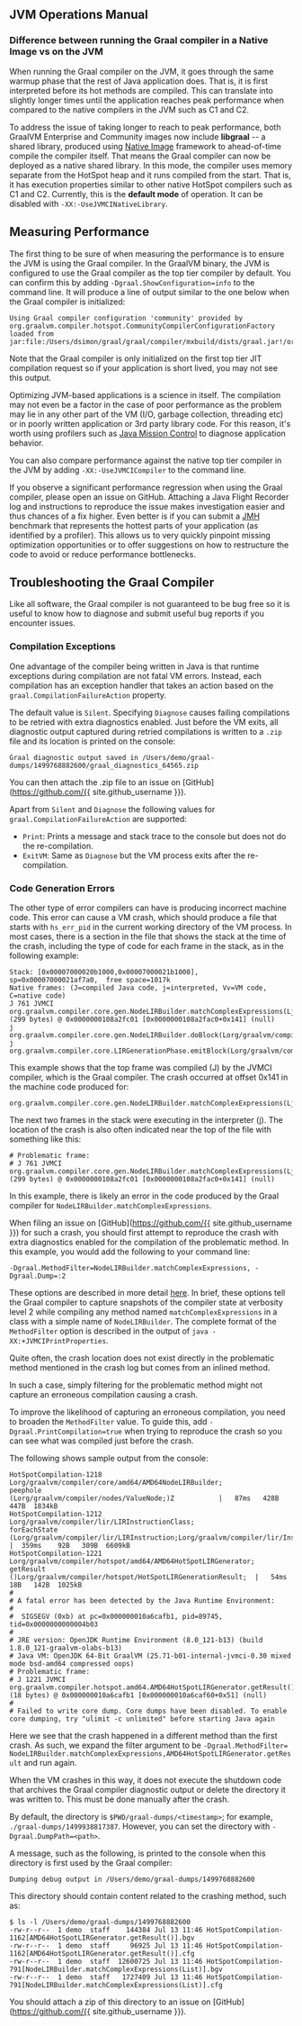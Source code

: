 ## JVM Operations Manual

### Difference between running the Graal compiler in a Native Image vs on the JVM

When running the Graal compiler on the JVM, it goes through the same warmup phase that the
rest of Java application does. That is, it is first interpreted before
its hot methods are compiled. This can translate into slightly longer times
until the application reaches peak performance when compared to the native compilers
in the JVM such as C1 and C2.

To address the issue of taking longer to reach to peak performance,
both GraalVM Enterprise and Community images now include **libgraal** --
a shared library, produced using [Native Image](https://github.com/oracle/graal/blob/master/substratevm/README.md) framework to ahead-of-time compile the compiler itself.
That means the Graal compiler can now be deployed as a native shared library.
In this mode, the compiler uses memory separate from the HotSpot heap and it runs compiled from the start.
That is, it has execution properties similar to other native HotSpot compilers such as C1 and C2.
Currently, this is the **default mode** of operation. It can be disabled with `-XX:-UseJVMCINativeLibrary`.

## Measuring Performance

The first thing to be sure of when measuring the performance is to ensure the JVM is using the Graal compiler.
In the GraalVM binary, the JVM is configured to use the Graal compiler
as the top tier compiler by default. You can confirm this by adding `-Dgraal.ShowConfiguration=info`
to the command line. It will produce a line of output similar to the one below
when the Graal compiler is initialized:
```
Using Graal compiler configuration 'community' provided by org.graalvm.compiler.hotspot.CommunityCompilerConfigurationFactory loaded from jar:file:/Users/dsimon/graal/graal/compiler/mxbuild/dists/graal.jar!/org/graalvm/compiler/hotspot/CommunityCompilerConfigurationFactory.class
```
Note that the Graal compiler is only initialized on the first top tier JIT compilation request
so if your application is short lived, you may not see this output.

Optimizing JVM-based applications is a science in itself. The compilation may not
even be a factor in the case of poor performance as the problem may
lie in any other part of the VM (I/O, garbage collection, threading etc) or in
poorly written application or 3rd party library code. For this reason, it's
worth using profilers such as [Java Mission Control](http://www.oracle.com/technetwork/java/javaseproducts/mission-control/java-mission-control-1998576.html) to
diagnose application behavior.

You can also compare performance against the native top tier compiler in the JVM by
adding `-XX:-UseJVMCICompiler` to the command line.

If you observe a significant performance regression when using the Graal compiler, please
open an issue on GitHub. Attaching a Java Flight Recorder log and instructions
to reproduce the issue makes investigation easier and thus
chances of a fix higher. Even better is if you can submit a [JMH](http://openjdk.java.net/projects/code-tools/jmh/)
benchmark that represents the hottest parts of your application (as identified
by a profiler). This allows us to very quickly pinpoint missing optimization
opportunities or to offer suggestions on how to restructure the code to
avoid or reduce performance bottlenecks.

## Troubleshooting the Graal Compiler

Like all software, the Graal compiler is not guaranteed to be bug free so it is useful to
know how to diagnose and submit useful bug reports if you encounter issues.

### Compilation Exceptions

One advantage of the compiler being written in Java is that runtime exceptions during
compilation are not fatal VM errors. Instead, each compilation has an exception
handler that takes an action based on the `graal.CompilationFailureAction`
property.

The default value is `Silent`. Specifying `Diagnose` causes failing compilations to be retried
with extra diagnostics enabled. Just before the VM exits, all diagnostic output
captured during retried compilations is written to a `.zip` file and its location
is printed on the console:
```
Graal diagnostic output saved in /Users/demo/graal-dumps/1499768882600/graal_diagnostics_64565.zip
```

You can then attach the .zip file to an issue on [GitHub](https://github.com/{{ site.github_username }}).

Apart from `Silent` and `Diagnose` the following values for `graal.CompilationFailureAction`
are supported:
* `Print`: Prints a message and stack trace to the console but does not do the re-compilation.
* `ExitVM`: Same as `Diagnose` but the VM process exits after the re-compilation.

### Code Generation Errors

The other type of error compilers can have is producing incorrect machine code.
This error can cause a VM crash, which should produce a file that starts with
`hs_err_pid` in the current working directory of the VM process. In most cases,
there is a section in the file that shows the stack at the time of the crash,
including the type of code for each frame in the stack, as in the following
example:

```
Stack: [0x00007000020b1000,0x00007000021b1000],  sp=0x00007000021af7a0,  free space=1017k
Native frames: (J=compiled Java code, j=interpreted, Vv=VM code, C=native code)
J 761 JVMCI org.graalvm.compiler.core.gen.NodeLIRBuilder.matchComplexExpressions(Ljava/util/List;)V (299 bytes) @ 0x0000000108a2fc01 [0x0000000108a2fac0+0x141] (null)
j  org.graalvm.compiler.core.gen.NodeLIRBuilder.doBlock(Lorg/graalvm/compiler/nodes/cfg/Block;Lorg/graalvm/compiler/nodes/StructuredGraph;Lorg/graalvm/compiler/core/common/cfg/BlockMap;)V+211
j  org.graalvm.compiler.core.LIRGenerationPhase.emitBlock(Lorg/graalvm/compiler/nodes/spi/NodeLIRBuilderTool;Lorg/graalvm/compiler/lir/gen/LIRGenerationResult;Lorg/graalvm/compiler/nodes/cfg/Block;Lorg/graalvm/compiler/nodes/StructuredGraph;Lorg/graalvm/compiler/core/common/cfg/BlockMap;)V+65
```

This example shows that the top frame was compiled (J) by the JVMCI compiler,
which is the Graal compiler. The crash occurred at offset 0x141 in the machine
code produced for:
```
org.graalvm.compiler.core.gen.NodeLIRBuilder.matchComplexExpressions(Ljava/util/List;)V
```

The next two frames in the stack were executing in the interpreter (j). The
location of the crash is also often indicated near the top of the file with
something like this:
```
# Problematic frame:
# J 761 JVMCI org.graalvm.compiler.core.gen.NodeLIRBuilder.matchComplexExpressions(Ljava/util/List;)V (299 bytes) @ 0x0000000108a2fc01 [0x0000000108a2fac0+0x141] (null)
```

In this example, there is likely an error in the code produced by the Graal compiler for `NodeLIRBuilder.matchComplexExpressions`.

When filing an issue on [GitHub](https://github.com/{{ site.github_username }})
for such a crash, you should first attempt to reproduce the crash with extra
diagnostics enabled for the compilation of the problematic method.
In this example, you would add the following to your command line:
```
-Dgraal.MethodFilter=NodeLIRBuilder.matchComplexExpressions, -Dgraal.Dump=:2
```

These options are described in more detail [here](https://github.com/oracle/graal/blob/master/compiler/docs/Debugging.md).
In brief, these options tell the Graal compiler to capture snapshots of the compiler state at
verbosity level 2 while compiling any method named `matchComplexExpressions` in
a class with a simple name of `NodeLIRBuilder`. The complete format of the
`MethodFilter` option is described in the output of `java -XX:+JVMCIPrintProperties`.

Quite often, the crash location does not exist directly in the problematic method
mentioned in the crash log but comes from an inlined method.

In such a case, simply filtering for the problematic method might not capture an
erroneous compilation causing a crash.

To improve the likelihood of capturing an erroneous compilation, you need to
broaden the `MethodFilter` value. To guide this, add `-Dgraal.PrintCompilation=true`
when trying to reproduce the crash so you can see what was compiled just before
the crash.

The following shows sample output from the console:
```
HotSpotCompilation-1218        Lorg/graalvm/compiler/core/amd64/AMD64NodeLIRBuilder;                  peephole                                      (Lorg/graalvm/compiler/nodes/ValueNode;)Z           |   87ms   428B   447B  1834kB
HotSpotCompilation-1212        Lorg/graalvm/compiler/lir/LIRInstructionClass;                         forEachState                                  (Lorg/graalvm/compiler/lir/LIRInstruction;Lorg/graalvm/compiler/lir/InstructionValueProcedure;)V  |  359ms    92B   309B  6609kB
HotSpotCompilation-1221        Lorg/graalvm/compiler/hotspot/amd64/AMD64HotSpotLIRGenerator;          getResult                                     ()Lorg/graalvm/compiler/hotspot/HotSpotLIRGenerationResult;  |   54ms    18B   142B  1025kB
#
# A fatal error has been detected by the Java Runtime Environment:
#
#  SIGSEGV (0xb) at pc=0x000000010a6cafb1, pid=89745, tid=0x0000000000004b03
#
# JRE version: OpenJDK Runtime Environment (8.0_121-b13) (build 1.8.0_121-graalvm-olabs-b13)
# Java VM: OpenJDK 64-Bit GraalVM (25.71-b01-internal-jvmci-0.30 mixed mode bsd-amd64 compressed oops)
# Problematic frame:
# J 1221 JVMCI org.graalvm.compiler.hotspot.amd64.AMD64HotSpotLIRGenerator.getResult()Lorg/graalvm/compiler/hotspot/HotSpotLIRGenerationResult; (18 bytes) @ 0x000000010a6cafb1 [0x000000010a6caf60+0x51] (null)
#
# Failed to write core dump. Core dumps have been disabled. To enable core dumping, try "ulimit -c unlimited" before starting Java again
```
Here we see that the crash happened in a different method than the first crash.
As such, we expand the filter argument to be `-Dgraal.MethodFilter=
NodeLIRBuilder.matchComplexExpressions,AMD64HotSpotLIRGenerator.getResult`
and run again.

When the VM crashes in this way, it does not execute the shutdown code that
archives the Graal compiler diagnostic output or delete the directory it was written to.
This must be done manually after the crash.

By default, the directory is `$PWD/graal-dumps/<timestamp>`; for example, `./graal-dumps/1499938817387`.
However, you can set the directory with `-Dgraal.DumpPath=<path>`.

A message, such as the following, is printed to the console when this
directory is first used by the Graal compiler:
```
Dumping debug output in /Users/demo/graal-dumps/1499768882600
```

This directory should contain content related to the crashing method, such as:
```
$ ls -l /Users/demo/graal-dumps/1499768882600
-rw-r--r--  1 demo  staff    144384 Jul 13 11:46 HotSpotCompilation-1162[AMD64HotSpotLIRGenerator.getResult()].bgv
-rw-r--r--  1 demo  staff     96925 Jul 13 11:46 HotSpotCompilation-1162[AMD64HotSpotLIRGenerator.getResult()].cfg
-rw-r--r--  1 demo  staff  12600725 Jul 13 11:46 HotSpotCompilation-791[NodeLIRBuilder.matchComplexExpressions(List)].bgv
-rw-r--r--  1 demo  staff   1727409 Jul 13 11:46 HotSpotCompilation-791[NodeLIRBuilder.matchComplexExpressions(List)].cfg
```
You should attach a zip of this directory to an issue on [GitHub](https://github.com/{{ site.github_username }}).
